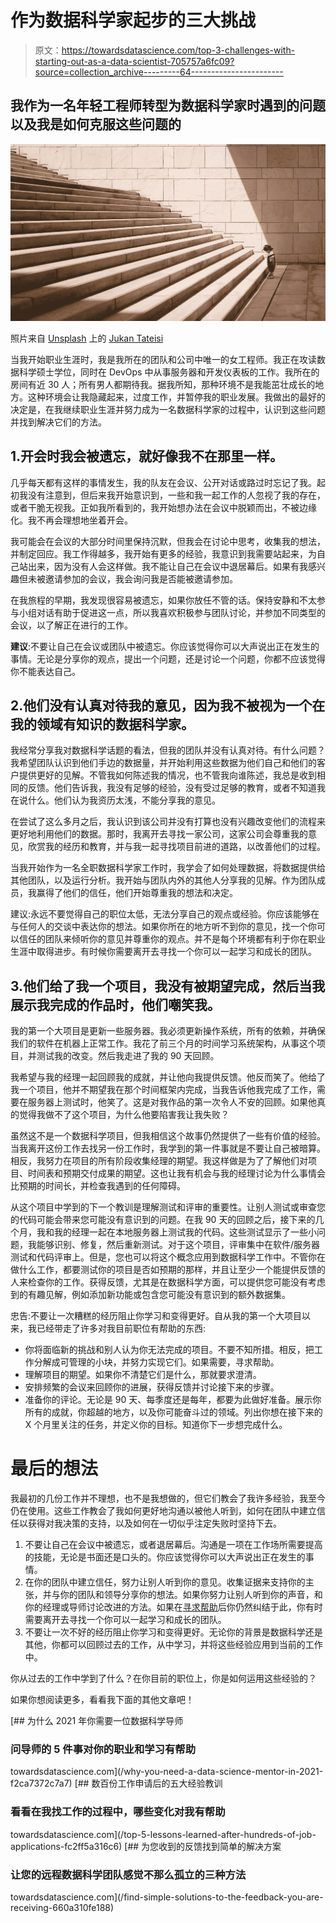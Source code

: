 # 作为数据科学家起步的三大挑战

> 原文：<https://towardsdatascience.com/top-3-challenges-with-starting-out-as-a-data-scientist-705757a6fc09?source=collection_archive---------64----------------------->

## 我作为一名年轻工程师转型为数据科学家时遇到的问题以及我是如何克服这些问题的

![](img/f2c0ce505a88bd39480d0200a127aca1.png)

照片来自 [Unsplash](https://unsplash.com/) 上的 [Jukan Tateisi](https://unsplash.com/@tateisimikito)

当我开始职业生涯时，我是我所在的团队和公司中唯一的女工程师。我正在攻读数据科学硕士学位，同时在 DevOps 中从事服务器和开发仪表板的工作。我所在的房间有近 30 人；所有男人都期待我。据我所知，那种环境不是我能茁壮成长的地方。这种环境会让我隐藏起来，过度工作，并暂停我的职业发展。我做出的最好的决定是，在我继续职业生涯并努力成为一名数据科学家的过程中，认识到这些问题并找到解决它们的方法。

## 1.开会时我会被遗忘，就好像我不在那里一样。

几乎每天都有这样的事情发生，我的队友在会议、公开对话或路过时忘记了我。起初我没有注意到，但后来我开始意识到，一些和我一起工作的人忽视了我的存在，或者干脆无视我。正如我所看到的，我开始想办法在会议中脱颖而出，不被边缘化。我不再会理想地坐着开会。

我可能会在会议的大部分时间里保持沉默，但我会在讨论中思考，收集我的想法，并制定回应。我工作得越多，我开始有更多的经验，我意识到我需要站起来，为自己站出来，因为没有人会这样做。我不能让自己在会议中退居幕后。如果有我感兴趣但未被邀请参加的会议，我会询问我是否能被邀请参加。

在我旅程的早期，我发现很容易被遗忘，如果你放任不管的话。保持安静和不太参与小组对话有助于促进这一点，所以我喜欢积极参与团队讨论，并参加不同类型的会议，以了解正在进行的工作。

**建议**:不要让自己在会议或团队中被遗忘。你应该觉得你可以大声说出正在发生的事情。无论是分享你的观点，提出一个问题，还是讨论一个问题，你都不应该觉得你不能表达自己。

## 2.他们没有认真对待我的意见，因为我不被视为一个在我的领域有知识的数据科学家。

我经常分享我对数据科学话题的看法，但我的团队并没有认真对待。有什么问题？我希望团队认识到他们手边的数据量，并开始利用这些数据为他们自己和他们的客户提供更好的见解。不管我如何陈述我的情况，也不管我向谁陈述，我总是收到相同的反馈。他们告诉我，我没有足够的经验，没有受过足够的教育，或者不知道我在说什么。他们认为我资历太浅，不能分享我的意见。

在尝试了这么多月之后，我认识到该公司并没有打算也没有兴趣改变他们的流程来更好地利用他们的数据。那时，我离开去寻找一家公司，这家公司会尊重我的意见，欣赏我的经历和教育，并与我一起寻找项目前进的道路，以改善他们的过程。

当我开始作为一名全职数据科学家工作时，我学会了如何处理数据，将数据提供给其他团队，以及运行分析。我开始与团队内外的其他人分享我的见解。作为团队成员，我赢得了他们的信任，他们开始尊重我的想法和决定。

建议:永远不要觉得自己的职位太低，无法分享自己的观点或经验。你应该能够在与任何人的交谈中表达你的想法。如果你所在的地方听不到你的意见，找一个你可以信任的团队来倾听你的意见并尊重你的观点。并不是每个环境都有利于你在职业生涯中取得进步。有时候你需要离开去寻找一个你可以一起学习和成长的团队。

## 3.他们给了我一个项目，我没有被期望完成，然后当我展示我完成的作品时，他们嘲笑我。

我的第一个大项目是更新一些服务器。我必须更新操作系统，所有的依赖，并确保我们的软件在机器上正常工作。我花了前三个月的时间学习系统架构，从事这个项目，并测试我的改变。然后我走进了我的 90 天回顾。

我希望与我的经理一起回顾我的成就，并让他向我提供反馈。他反而笑了。他给了我一个项目，他并不期望我在那个时间框架内完成，当我告诉他我完成了工作，需要在服务器上测试时，他笑了。这是对我作品的第一次令人不安的回顾。如果他真的觉得我做不了这个项目，为什么他要陷害我让我失败？

虽然这不是一个数据科学项目，但我相信这个故事仍然提供了一些有价值的经验。当我离开这份工作去找另一份工作时，我学到的第一件事就是不要让自己被暗算。相反，我努力在项目的所有阶段收集经理的期望。我这样做是为了了解他们对项目、时间表和预期交付成果的期望。这也让我有机会与我的经理讨论为什么事情会比预期的时间长，并检查我遇到的任何障碍。

从这个项目中学到的下一个教训是理解测试和评审的重要性。让别人测试或审查您的代码可能会带来您可能没有意识到的问题。在我 90 天的回顾之后，接下来的几个月，我和我的经理一起在本地服务器上测试我的代码。这些测试显示了一些小问题，我能够识别、修复，然后重新测试。对于这个项目，评审集中在软件/服务器测试和代码评审上。但是，您也可以将这个概念应用到数据科学工作中。不管你在做什么工作，都要测试你的项目是否如预期的那样，并且让至少一个能提供反馈的人来检查你的工作。获得反馈，尤其是在数据科学方面，可以提供您可能没有考虑到的有趣见解，例如添加新功能或包含您可能没有意识到的额外数据集。

忠告:不要让一次糟糕的经历阻止你学习和变得更好。自从我的第一个大项目以来，我已经带走了许多对我目前职位有帮助的东西:

*   你将面临新的挑战和别人认为你无法完成的项目。不要不知所措。相反，把工作分解成可管理的小块，并努力实现它们。如果需要，寻求帮助。
*   理解项目的期望。如果你不清楚它们是什么，那就要求澄清。
*   安排频繁的会议来回顾你的进展，获得反馈并讨论接下来的步骤。
*   准备你的评论。无论是 90 天、每季度还是每年，都要为此做好准备。展示你所有的成就，你超越的地方，以及你可能奋斗过的领域。列出你想在接下来的 X 个月里关注的任务，并定义你的目标。知道你下一步想完成什么。

# 最后的想法

我最初的几份工作并不理想，也不是我想做的，但它们教会了我许多经验，我至今仍在使用。这些工作教会了我如何更好地沟通以被他人听到，如何在团队中建立信任以获得对我决策的支持，以及如何在一切似乎注定失败时坚持下去。

1.  不要让自己在会议中被遗忘，或者退居幕后。沟通是一项在工作场所需要提高的技能，无论是书面还是口头的。你应该觉得你可以大声说出正在发生的事情。
2.  在你的团队中建立信任，努力让别人听到你的意见。收集证据来支持你的主张，并与你的团队和领导分享你的想法。如果你努力让别人听到你的声音，和你的经理或导师讨论改进的方法。如果在[寻求帮助](/dont-be-too-proud-to-ask-for-help-76f21d16f318)后你仍然纠结于此，你有时需要离开去寻找一个你可以一起学习和成长的团队。
3.  不要让一次不好的经历阻止你学习和变得更好。无论你的背景是数据科学还是其他，你都可以回顾过去的工作，从中学习，并将这些经验应用到当前的工作中。

你从过去的工作中学到了什么？在你目前的职位上，你是如何运用这些经验的？

如果你想阅读更多，看看我下面的其他文章吧！

[](/why-you-need-a-data-science-mentor-in-2021-f2ca7372c7a7) [## 为什么 2021 年你需要一位数据科学导师

### 问导师的 5 件事对你的职业和学习有帮助

towardsdatascience.com](/why-you-need-a-data-science-mentor-in-2021-f2ca7372c7a7) [](/top-5-lessons-learned-after-hundreds-of-job-applications-fc2ff5a316c6) [## 数百份工作申请后的五大经验教训

### 看看在我找工作的过程中，哪些变化对我有帮助

towardsdatascience.com](/top-5-lessons-learned-after-hundreds-of-job-applications-fc2ff5a316c6) [](/find-simple-solutions-to-the-feedback-you-are-receiving-660a310fe188) [## 为您收到的反馈找到简单的解决方案

### 让您的远程数据科学团队感觉不那么孤立的三种方法

towardsdatascience.com](/find-simple-solutions-to-the-feedback-you-are-receiving-660a310fe188)